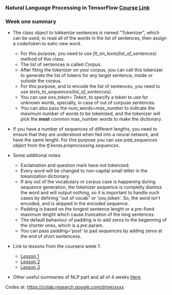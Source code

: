 ### Natural Language Processing in TensorFlow  [Course Link](https://www.coursera.org/learn/natural-language-processing-tensorflow)

### Week one summary

- The class object to tokkenize sentences is named "Tokenizer", which can be used, to read all of the words in the list of sentences, then assign a code/token to eahc new word. 
    - For this purpose, you need to use *fit_on_texts(list_of_sentences)* method of this class.
    - The list of sentences is called *Corpus*. 
    - After fiting the tokenizer on your corpus, you can call this tokenizer to generate the list of tokens for any target sentence, inside or outside the corpus. 
    - For this purpose, and to encode the list of sentences, you need to use *texts_to_sequences(list_of_sentences)*.
    - You can use *oov_token= Token*, to specify a token to use for unknown words, specially, in case of out of corpuse sentences. 
    - You can also pass the *num_words=max_number* to indicate the maximum number of words to be tokenized, and the tokenizer will pick the **most** common max_number words to make the dictionary.
    

- If you have a number of sequences of different lengths, you need to ensure that they are understood when fed into a neural network, and have the same lenght. For this purpose you can use *pad_sequences* object from the *tf.keras.preprocessing.sequences*.

- Some additional notes:
    - Exclamation and question mark have not tokenized.
    - Every word will be changed to non-capital small letter in the tokanization dictionary.
    - If any out of the vocabulary or corpus case is happening during sequence generation, the tokenizer sequence is completly dismiss the word and will output nothing, so it is important to handle such cases by defining "out of vocab" or 'oov_token'. So, the word isn't encoded, and is skipped in the encoded sequence.  
    - Padding is based on the longest sentence lenght or a pre-fixed maximum lenght which cause truncation of the long sentences.
    - The default behaviour of padding is to add zeros to the begenning of the shorter ones, which is a *pre* param.
    - You can pass padding='post' to pad sequences by adding zeros at the end of short sentencess.
    
- Link to lessons from the coursera week 1: 

    - [Lesson 1](https://colab.research.google.com/github/lmoroney/dlaicourse/blob/master/TensorFlow%20In%20Practice/Course%203%20-%20NLP/Course%203%20-%20Week%201%20-%20Lesson%201.ipynb)
    - [Lesson 2](https://colab.research.google.com/github/lmoroney/dlaicourse/blob/master/TensorFlow%20In%20Practice/Course%203%20-%20NLP/Course%203%20-%20Week%201%20-%20Lesson%202.ipynb)
    - [Lesson 3](https://colab.research.google.com/github/lmoroney/dlaicourse/blob/master/TensorFlow%20In%20Practice/Course%203%20-%20NLP/Course%203%20-%20Week%201%20-%20Lesson%203.ipynb)

- Other useful summaries of NLP part and all of 4 weeks [Here](https://towardsdatascience.com/natural-language-processing-with-tensorflow-e0a701ef5cef). 

Codes at: https://colab.research.google.com/drive/xxxx



